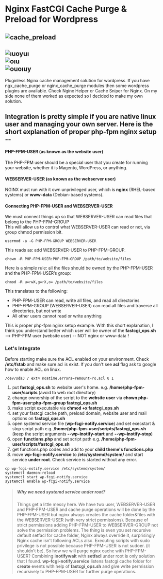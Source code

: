 # Nginx FastCGI Cache Purge & Preload for Wordpress
![cache_preload](https://user-images.githubusercontent.com/25556606/202007501-8d9e5ab6-3330-452f-b967-6615e703a486.png)<br/>
------
![ıuoyuı](https://user-images.githubusercontent.com/25556606/202256497-15f46225-b06b-4e37-a3b6-1b2c1ff0259b.png)<br/>
![oıu](https://user-images.githubusercontent.com/25556606/202257768-e36986ff-6bfa-4646-befe-60ed3518835a.png)<br/>
![ouoıuy](https://user-images.githubusercontent.com/25556606/202265347-cf901dd7-65d2-4e23-b1d3-ba46ae1ddbcb.png)
-------

Pluginless Nginx cache management solution for wordpress. If you have ngx_cache_purge or nginx_cache_purge modules then some wordpress plugins are available. Check Nginx Helper or Cache Sniper for Nginx. On my side none of them worked as expected so I decided to make my own solution.

## Integration is pretty simple if you are native linux user and managing your own server. Here is the short explanation of proper php-fpm nginx setup --<br/>

#### PHP-FPM-USER (as known as the website user)
The PHP-FPM user should be a special user that you create for running your website, whether it is Magento, WordPress, or anything.

#### WEBSERVER-USER (as known as the webserver user)
NGINX must run with it own unprivileged user, which is **nginx** (RHEL-based systems) or **www-data** (Debian-based systems).

#### Connecting PHP-FPM-USER and WEBSERVER-USER
We must connect things up so that WEBSERVER-USER can read files that belong to the PHP-FPM-GROUP<br/>
This will allow us to control what WEBSERVER-USER can read or not, via group chmod permission bit.
```
usermod -a -G PHP-FPM-GROUP WEBSERVER-USER
```
This reads as: add WEBSERVER-USER to PHP-FPM-GROUP.<br/>

```
chown -R PHP-FPM-USER:PHP-FPM-GROUP /path/to/website/files
```
Here is a simple rule: all the files should be owned by the PHP-FPM-USER and the PHP-FPM-USER’s group:

```
chmod -R u=rwX,g=rX,o= /path/to/website/files
```
This translates to the following:

- PHP-FPM-USER can read, write all files, and read all directories
- PHP-FPM-GROUP (WEBSERVER-USER) can read all files and traverse all directories, but not write
- All other users cannot read or write anything

This is proper php-fpm nginx setup example. With this short explanation, I think you understand better which user will be owner of the **fastcgi_ops.sh** --> PHP-FPM user (website user) -- NOT nginx or www-data !

### Let's Integrate
Before starting make sure the ACL enabled on your environment. Check **/etc/fstab** and make sure acl is exist. If you don't see **acl** flag ask to google how to enable ACL on linux.

```
/dev/sda3 / ext4 noatime,errors=remount-ro,acl 0 1
```

1) put **fastcgi_ops.sh** to website user's home. e.g. **/home/php-fpm-user/scripts** (avoid to web root directory)<br/>
2) change ownership of the script to the **website user** via **chown php-fpm-user:php-fpm-group fastcgi_ops.sh**<br/>
3) make script executable via **chmod +x fastcgi_ops.sh**<br/>
4) set your fastcgi cache path, preload domain, website user and mail options on **fastcgi_ops.sh**<br/>
5) open systemd service file (**wp-fcgi-notify.service**) and set execstart & stop script path e.g. **/home/php-fpm-user/scripts/fastcgi_ops.sh** (keep the script arguments **--wp-inotify-start** and **--wp-inotify-stop**)<br/>
6) open **functions.php** and set script path e.g. **/home/php-fpm-user/scripts/fastcgi_ops.sh**<br/>
7) get functions.php codes and add to your **child theme's functions.php**<br/>
8) move **wp-fcgi-notify.service** to **/etc/systemd/system/** and start service **under root**. Check service is started without any error.
```
cp wp-fcgi-notify.service /etc/systemd/system/
systemctl daemon-reload
systemctl start wp-fcgi-notify.service
systemctl enable wp-fcgi-notify.service
```
> ##### Why we need systemd service under root?
> Things get a little messy here. We have two user, WEBSERVER-USER and PHP-FPM-USER and cache purge operations will be done by the PHP-FPM-USER but nginx always creates the cache folder&files with the WEBSERVER-USER (with very strict permissions).
Because of strict permissions adding PHP-FPM-USER to WEBSERVER-GROUP not solve the permission problems. The thing is even you set recursive default setfacl for cache folder, Nginx always override it, surprisingly Nginx cache isn't following ACLs also. Executing scripts with sudo privilege is not possible because PHP-FPM-USER is not sudoer. (it shouldn't be). So how we will purge nginx cache with PHP-FPM-USER? Combining **inotifywait** with **setfacl** under root is only solution that I found. **wp-fcgi-notify.service** listens fastcgi cache folder for **create** events with help of **fastcgi_ops.sh** and give write permission recursively to PHP-FPM-USER for further purge operations.
